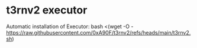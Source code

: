 # t3rnv2 executor

Automatic installation of Executor:
bash <(wget -O - https://raw.githubusercontent.com/0xA90F/t3rnv2/refs/heads/main/t3rnv2.sh)
